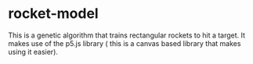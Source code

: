 # rocket-model
This is a genetic algorithm that trains rectangular rockets to hit a target.
It makes use of the p5.js library ( this is a canvas based library that makes using it easier).

